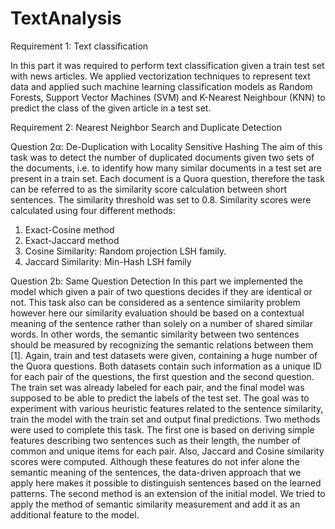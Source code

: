# TextAnalysis

Requirement 1: Text classification

In this part it was required to perform text classification given a train test set with news articles. We applied vectorization techniques to represent text data and applied such machine learning classification models as Random Forests, Support Vector Machines (SVM) and K-Nearest Neighbour (KNN) to predict the class of the given article in a test set.

Requirement 2: Nearest Neighbor Search and Duplicate Detection

Question 2α:​​ De-Duplication with Locality Sensitive Hashing
The aim of this task was to detect the number of duplicated documents given two sets of the documents, i.e. to identify how many similar documents in a test set are present in a train set. Each document is a Quora question, therefore the task can be referred to as the similarity score calculation between short sentences. The similarity threshold was set to 0.8.
Similarity scores were calculated using four different methods:
1. Exact-Cosine method
2. Exact-Jaccard method
3. Cosine Similarity: Random projection LSH family.
4. Jaccard Similarity: Min-Hash LSH family

Question​​ 2b: Same Question Detection
In this part we implemented the model which given a pair of two questions decides if they are identical or not. This task also can be considered as a sentence similarity problem however here our similarity evaluation should be based on a contextual meaning of the sentence rather than solely on a number of shared similar words. In other words, the semantic similarity between two sentences should be measured by recognizing the semantic relations between them [1].
Again, train and test datasets were given, containing a huge number of the Quora questions. Both datasets contain such information as a unique ID for each pair of the questions, the first question and the second question. The train set was already labeled for each pair, and the final model was supposed to be able to predict the labels of the test set. The goal was to experiment with various heuristic features related to the sentence similarity, train the model with the train set and output final predictions.
Two methods were used to complete this task. The first one is based on deriving simple features describing two sentences such as their length, the number of common and unique items for each pair. Also, Jaccard and Cosine similarity scores were computed. Although these features do not infer alone the semantic meaning of the sentences, the data-driven approach that we apply here makes it possible to distinguish sentences based on the learned patterns. The second method is an extension of the initial model. We tried to apply the method of semantic similarity measurement and add it as an additional feature to the model.
